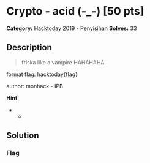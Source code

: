 # Crypto - acid (-_-) [50 pts]

**Category:** Hacktoday 2019 - Penyisihan
**Solves:** 33

## Description
>friska like a vampire HAHAHAHA

format flag: hacktoday{flag}

author: monhack - IPB

**Hint**
* -

## Solution

### Flag

